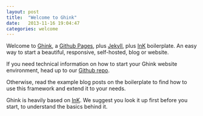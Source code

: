 ```yaml
---
layout: post
title:  "Welcome to Ghink"
date:   2013-11-16 19:04:47
categories: welcome
---
```


Welcome to [Ghink][1], a [Github Pages][3], plus [Jekyll][4], plus [InK][2] boilerplate. An easy way to start a beautiful, responsive, self-hosted, blog or website.

If you need technical information on how to start your Ghink website environment, head up to our [Github repo][1].

Otherwise, read the example blog posts on the boilerplate to find how to use this framework and extend it to your needs.

Ghink is heavily based on [InK][2]. We suggest you look it up first before you start, to understand the basics behind it.

[1]:    http://github.com/celso/ghink
[2]:	http://ink.sapo.pt/
[3]:	http://pages.github.com/
[4]:	http://jekyllrb.com/
